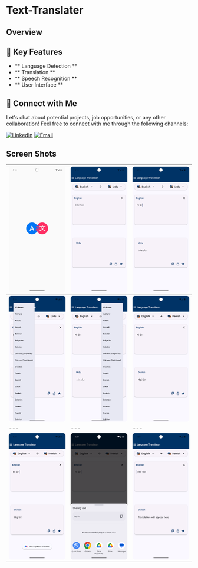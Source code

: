 # Text-Translater
## Overview

## 🚀 Key Features
- ** Language Detection **
- ** Translation ** 
- ** Speech Recognition **
- ** User Interface **

## 🤝 Connect with Me
Let's chat about potential projects, job opportunities, or any other collaboration! Feel free to connect with me through the following channels:

[![LinkedIn](https://img.shields.io/badge/LinkedIn-Connect-blue?style=for-the-badge&logo=linkedin)](https://www.linkedin.com/in/muhammad-zohaib-imtiaz-dev)
[![Email](https://img.shields.io/badge/Email-Drop%20a%20Message-red?style=for-the-badge&logo=gmail)](mailto:mzkhan9610@gmail.com)

## Screen Shots

| ![Screenshot 1](https://github.com/ZohaibKhanDev/Text-Translater/blob/master/screenshots/1.png) | ![Screenshot 2](https://github.com/ZohaibKhanDev/Text-Translater/blob/master/screenshots/2.png) | ![Screenshot 3](https://github.com/ZohaibKhanDev/Text-Translater/blob/master/screenshots/3.png) |
| --- | --- | --- |
| ![Screenshot 4](https://github.com/ZohaibKhanDev/Text-Translater/blob/master/screenshots/4.png) | ![Screenshot 5](https://github.com/ZohaibKhanDev/Text-Translater/blob/master/screenshots/5.png) | ![Screenshot 6](https://github.com/ZohaibKhanDev/Text-Translater/blob/master/screenshots/6.png) |
| --- | --- | --- |
| ![Screenshot 7](https://github.com/ZohaibKhanDev/Text-Translater/blob/master/screenshots/7.png) | ![Screenshot 8](https://github.com/ZohaibKhanDev/Text-Translater/blob/master/screenshots/8.png) | ![Screenshot 9](https://github.com/ZohaibKhanDev/Text-Translater/blob/master/screenshots/9.png) |
